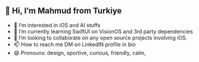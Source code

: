 👋 Hi, I’m Mahmud from Turkiye
-  
- 👀 I’m interested in iOS and AI stuffs
- 🌱 I’m currently learning SwiftUI on VisionOS and 3rd party dependencies
- 💞️ I’m looking to collaborate on any open source projects involving iOS.
- 📫 How to reach me DM on LinkedIN profile in bio
- 😄 Pronouns: design, sportive, curious, friendly, calm,

<!---
Mhmdckrk/Mhmdckrk is a ✨ special ✨ repository because its `README.md` (this file) appears on your GitHub profile.
You can click the Preview link to take a look at your changes.
--->
